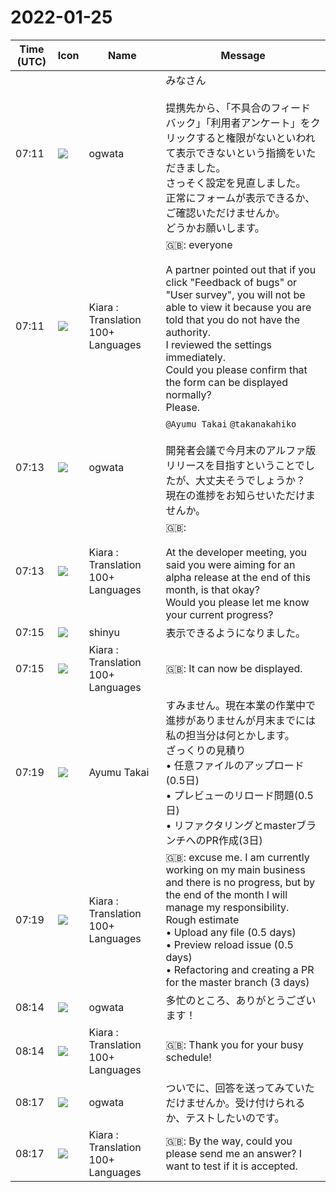 # 2022-01-25

|Time (UTC)|Icon|Name|Message|
|---|---|---|---|
|07:11|![](https://avatars.slack-edge.com/2019-11-22/845042642576_070441337abaca9fb7b3_72.png)|ogwata|みなさん<br><br>提携先から、「不具合のフィードバック」「利用者アンケート」をクリックすると権限がないといわれて表示できないという指摘をいただきました。<br>さっそく設定を見直しました。<br>正常にフォームが表示できるか、ご確認いただけませんか。<br>どうかお願いします。|
|07:11|![](https://avatars.slack-edge.com/2021-08-02/2324149410423_2aa7423c4133ecb9f168_72.png)|Kiara : Translation 100+ Languages|🇬🇧: everyone<br><br>A partner pointed out that if you click "Feedback of bugs" or "User survey", you will not be able to view it because you are told that you do not have the authority.<br>I reviewed the settings immediately.<br>Could you please confirm that the form can be displayed normally?<br>Please.|
|07:13|![](https://avatars.slack-edge.com/2019-11-22/845042642576_070441337abaca9fb7b3_72.png)|ogwata|`@Ayumu Takai` `@takanakahiko`<br><br>開発者会議で今月末のアルファ版リリースを目指すということでしたが、大丈夫そうでしょうか？<br>現在の進捗をお知らせいただけませんか。|
|07:13|![](https://avatars.slack-edge.com/2021-08-02/2324149410423_2aa7423c4133ecb9f168_72.png)|Kiara : Translation 100+ Languages|🇬🇧:  <br><br>At the developer meeting, you said you were aiming for an alpha release at the end of this month, is that okay?<br>Would you please let me know your current progress?|
|07:15|![](https://avatars.slack-edge.com/2018-04-27/354445776386_e258f5ed5ba887b08668_72.jpg)|shinyu|表示できるようになりました。|
|07:15|![](https://avatars.slack-edge.com/2021-08-02/2324149410423_2aa7423c4133ecb9f168_72.png)|Kiara : Translation 100+ Languages|🇬🇧: It can now be displayed.|
|07:19|![](https://avatars.slack-edge.com/2021-11-13/2734732574129_8d1b9fea40457c8d0a44_72.png)|Ayumu Takai|すみません。現在本業の作業中で進捗がありませんが月末までには私の担当分は何とかします。<br>ざっくりの見積り<br>• 任意ファイルのアップロード(0.5日)<br>• プレビューのリロード問題(0.5日)<br>• リファクタリングとmasterブランチへのPR作成(3日)|
|07:19|![](https://avatars.slack-edge.com/2021-08-02/2324149410423_2aa7423c4133ecb9f168_72.png)|Kiara : Translation 100+ Languages|🇬🇧: excuse me. I am currently working on my main business and there is no progress, but by the end of the month I will manage my responsibility.<br>Rough estimate<br>• Upload any file (0.5 days)<br>• Preview reload issue (0.5 days)<br>• Refactoring and creating a PR for the master branch (3 days)|
|08:14|![](https://avatars.slack-edge.com/2019-11-22/845042642576_070441337abaca9fb7b3_72.png)|ogwata|多忙のところ、ありがとうございます！|
|08:14|![](https://avatars.slack-edge.com/2021-08-02/2324149410423_2aa7423c4133ecb9f168_72.png)|Kiara : Translation 100+ Languages|🇬🇧: Thank you for your busy schedule!|
|08:17|![](https://avatars.slack-edge.com/2019-11-22/845042642576_070441337abaca9fb7b3_72.png)|ogwata|ついでに、回答を送ってみていただけませんか。受け付けられるか、テストしたいのです。|
|08:17|![](https://avatars.slack-edge.com/2021-08-02/2324149410423_2aa7423c4133ecb9f168_72.png)|Kiara : Translation 100+ Languages|🇬🇧: By the way, could you please send me an answer? I want to test if it is accepted.|
